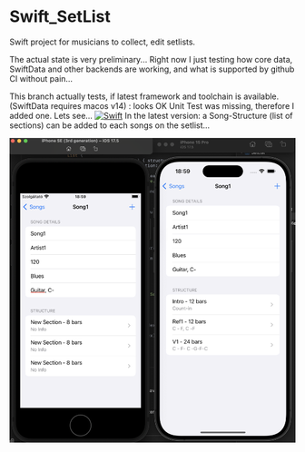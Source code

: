 # Swift_SetList
Swift project for musicians to collect, edit setlists.

The actual state is very preliminary... Right now I just testing how core data, SwiftData and other backends are working, and what is supported by github CI without pain...

This branch actually tests, if latest framework and toolchain is available. (SwiftData requires macos v14) : looks OK
Unit Test was missing, therefore I added one. Lets see...
[![Swift](https://github.com/bfarago/Swift_SetList/actions/workflows/swift.yml/badge.svg)](https://github.com/bfarago/Swift_SetList/actions/workflows/swift.yml)
In the latest version: a Song-Structure (list of sections) can be added to each songs on the setlist...

![screenshot](doc/sshot1.png)
